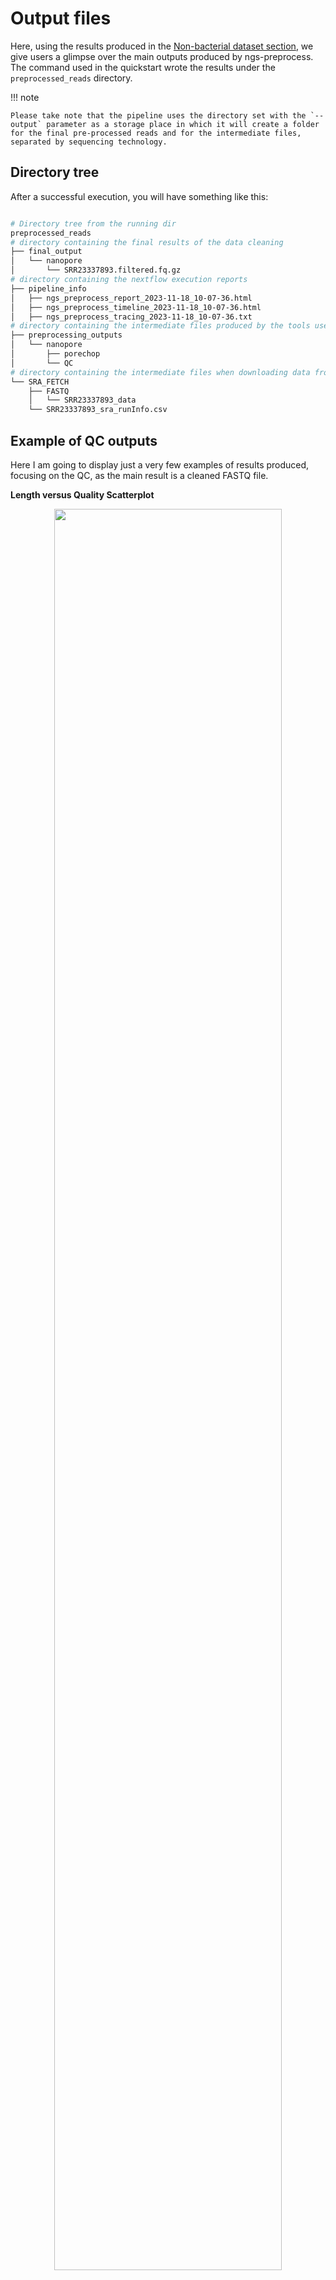 # Output files

Here, using the results produced in the [Non-bacterial dataset section](non_bacteria.md#), we give users a glimpse over the main outputs produced by ngs-preprocess. The command used in the quickstart wrote the results under the `preprocessed_reads` directory.

!!! note

    Please take note that the pipeline uses the directory set with the `--output` parameter as a storage place in which it will create a folder for the final pre-processed reads and for the intermediate files, separated by sequencing technology.

## Directory tree

After a successful execution, you will have something like this:

```bash

# Directory tree from the running dir
preprocessed_reads
# directory containing the final results of the data cleaning
├── final_output                   
│   └── nanopore
│       └── SRR23337893.filtered.fq.gz
# directory containing the nextflow execution reports
├── pipeline_info
│   ├── ngs_preprocess_report_2023-11-18_10-07-36.html
│   ├── ngs_preprocess_timeline_2023-11-18_10-07-36.html
│   ├── ngs_preprocess_tracing_2023-11-18_10-07-36.txt
# directory containing the intermediate files produced by the tools used during pre-processing, and, QC
├── preprocessing_outputs
│   └── nanopore
│       ├── porechop
│       └── QC
# directory containing the intermediate files when downloading data from SRA
└── SRA_FETCH
    ├── FASTQ
    │   └── SRR23337893_data
    └── SRR23337893_sra_runInfo.csv
```

## Example of QC outputs

Here I am going to display just a very few examples of results produced, focusing on the QC, as the main result is a cleaned FASTQ file.

**Length versus Quality Scatterplot**

<center>
  <img src="../assets/LengthvsQualityScatterPlot_dot.png" width="85%">
</center>

**NanoPlot Report HTML**

Open it [here](../assets/NanoPlot-report.html).

**NanoStats Report TXT**

Open it [here](../assets/NanoStats.txt).
